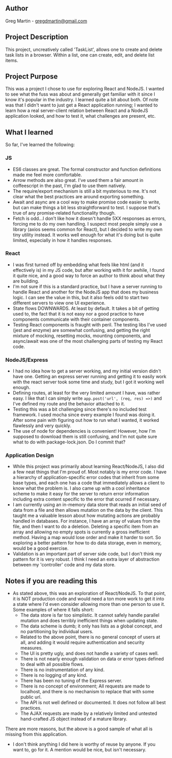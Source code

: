 ## Author
Greg Martin - gregdmartin@gmail.com

## Project Description
This project, uncreatively called 'TaskList', allows one to create and delete task lists in a browser. Within a list, one can create, edit, and delete list items.

## Project Purpose
This was a project I chose to use for exploring React and NodeJS. I wanted to see what the fuss was about and generally get familiar with it since I know it's popular in the industry. I learned quite a bit about both. Of note was that I didn't want to just get a React application running; I wanted to learn how a real server-client relation between React and a NodeJS application looked, and how to test it, what challenges are present, etc.

## What I learned
So far, I've learned the following:

### JS
* ES6 classes are great. The formal constructor and function definitions made me feel more comfortable.
* Arrow methods are also great. I've used them a fair amount in coffeescript in the past, I'm glad to use them natively.
* The require/export mechanism is still a bit mysterious to me. It's not clear what the best practices are around exporting something.
* Await and async are a cool way to make promise code easier to write, but can make things a bit less straightforward to test. I suppose that's true of any promise-related functionality though.
* Fetch is odd...I don't like how it doesn't handle 5XX responses as errors, forcing me to do my own handling. I suspect most people simply use a library (axios seems common for React), but I decided to write my own tiny utility instead. It works well enough for what it's doing but is quite limited, especially in how it handles responses.

### React
* I was first turned off by embedding what feels like html (and it effectively is) in my JS code, but after working with it for awhile, I found it quite nice, and a good way to force an author to think about what they are building.
* I'm not sure if this is a standard practice, but I have a server running to handle React and another for the NodeJS app that does my business logic. I can see the value in this, but it also feels odd to start two different servers to view one UI experience.
* State flows DOWNWARDS. At least by default. It takes a bit of getting used to, the fact that it is not easy nor a good practice to have components communicate with their container components.
* Testing React components is fraught with peril. The testing libs I've used (jest and enzyme) are somewhat confusing, and getting the right mixture of mocking, resetting mocks, mounting components, and async/await was one of the most challenging parts of testing my React code.

### NodeJS/Express
* I had no idea how to get a server working, and my initial version didn't have one. Getting an express server running and getting it to easily work with the react server took some time and study, but I got it working well enough.
* Defining routes, at least for the very limited amount I have, was rather easy. I like that I can simply write `app.post('url', (req, res) =>)` and I've defined my route and the behavior attached to it.
* Testing this was a bit challenging since there's no included test framework. I used mocha since every example I found was doing it. After some pain with figuring out how to run what I wanted, it worked flawlessly and very quickly.
* The use of node for dependencies is convenient! However, how I'm supposed to download them is still confusing, and I'm not quite sure what to do with package-lock.json. Do I commit that?

### Application Design
* While this project was primarily about learning React/NodeJS, I also did a few neat things that I'm proud of. Most notably is my error code. I have a hierarchy of application-specific error codes that inherit from some base types, and each one has a code that immediately allows a client to know what the problem is. I also came up with a cool inheritance scheme to make it easy for the server to return error information including extra content specific to the error that ocurred if necessary.
* I am currently using an in-memory data store that reads an initial seed of data from a file and then allows mutation on the data by the client. This taught me a valuable lesson about how mutating actions are probably handled in databases. For instance, I have an array of values from the file, and then I want to do a deletion. Deleting a specific item from an array and allowing no empty spots is currently a gross inefficient method. Having a map would lose order and make it harder to sort. So exploring a better pattern for how to do data storage, even in memory, would be a good exercise.
* Validation is an important part of server side code, but I don't think my pattern for it is very robust. I think I need an extra layer of abstraction between my 'controller' code and my data store.

## Notes if you are reading this
* As stated above, this was an exploration of React/NodeJS. To that point, it is NOT production code and would need a ton more work to get it into a state where I'd even consider allowing more than one person to use it. Some examples of where it falls short:
  * The data store is far too simplistic. It cannot safely handle parallel mutation and does terribly inefficient things when updating state.
  * The data scheme is dumb; it only has lists as a global concept, and no partitioning by individual users.
  * Related to the above point, there is no general concept of users at all, and adding it would require authentication and security measures.
  * The UI is pretty ugly, and does not handle a variety of cases well.
  * There is not nearly enough validation on data or error types defined to deal with all possible flows.
  * There is no instrumentation of any kind.
  * There is no logging of any kind.
  * There has been no tuning of the Express server.
  * There is no concept of environment; All requests are made to localhost, and there is no mechanism to replace that with some public url.
  * The API is not well defined or documented. It does not follow all best practices.
  * The AJAX requests are made by a relatively limited and untested hand-crafted JS object instead of a mature library.

There are more reasons, but the above is a good sample of what all is missing from this application.  

* I don't think anything I did here is worthy of reuse by anyone. If you want to, go for it. A mention would be nice, but isn't necessary.
